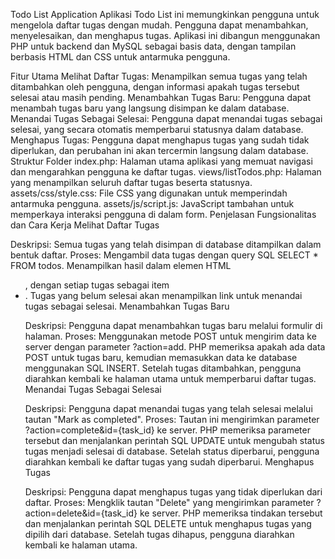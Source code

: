 Todo List Application
Aplikasi Todo List ini memungkinkan pengguna untuk mengelola daftar tugas dengan mudah. Pengguna dapat menambahkan, menyelesaikan, dan menghapus tugas. Aplikasi ini dibangun menggunakan PHP untuk backend dan MySQL sebagai basis data, dengan tampilan berbasis HTML dan CSS untuk antarmuka pengguna.

Fitur Utama
Melihat Daftar Tugas: Menampilkan semua tugas yang telah ditambahkan oleh pengguna, dengan informasi apakah tugas tersebut selesai atau masih pending.
Menambahkan Tugas Baru: Pengguna dapat menambah tugas baru yang langsung disimpan ke dalam database.
Menandai Tugas Sebagai Selesai: Pengguna dapat menandai tugas sebagai selesai, yang secara otomatis memperbarui statusnya dalam database.
Menghapus Tugas: Pengguna dapat menghapus tugas yang sudah tidak diperlukan, dan perubahan ini akan tercermin langsung dalam database.
Struktur Folder
index.php: Halaman utama aplikasi yang memuat navigasi dan mengarahkan pengguna ke daftar tugas.
views/listTodos.php: Halaman yang menampilkan seluruh daftar tugas beserta statusnya.
assets/css/style.css: File CSS yang digunakan untuk memperindah antarmuka pengguna.
assets/js/script.js: JavaScript tambahan untuk memperkaya interaksi pengguna di dalam form.
Penjelasan Fungsionalitas dan Cara Kerja
Melihat Daftar Tugas

Deskripsi: Semua tugas yang telah disimpan di database ditampilkan dalam bentuk daftar.
Proses:
Mengambil data tugas dengan query SQL SELECT * FROM todos.
Menampilkan hasil dalam elemen HTML <ul>, dengan setiap tugas sebagai item <li>.
Tugas yang belum selesai akan menampilkan link untuk menandai tugas sebagai selesai.
Menambahkan Tugas Baru

Deskripsi: Pengguna dapat menambahkan tugas baru melalui formulir di halaman.
Proses:
Menggunakan metode POST untuk mengirim data ke server dengan parameter ?action=add.
PHP memeriksa apakah ada data POST untuk tugas baru, kemudian memasukkan data ke database menggunakan SQL INSERT.
Setelah tugas ditambahkan, pengguna diarahkan kembali ke halaman utama untuk memperbarui daftar tugas.
Menandai Tugas Sebagai Selesai

Deskripsi: Pengguna dapat menandai tugas yang telah selesai melalui tautan "Mark as completed".
Proses:
Tautan ini mengirimkan parameter ?action=complete&id={task_id} ke server.
PHP memeriksa parameter tersebut dan menjalankan perintah SQL UPDATE untuk mengubah status tugas menjadi selesai di database.
Setelah status diperbarui, pengguna diarahkan kembali ke daftar tugas yang sudah diperbarui.
Menghapus Tugas

Deskripsi: Pengguna dapat menghapus tugas yang tidak diperlukan dari daftar.
Proses:
Mengklik tautan "Delete" yang mengirimkan parameter ?action=delete&id={task_id} ke server.
PHP memeriksa tindakan tersebut dan menjalankan perintah SQL DELETE untuk menghapus tugas yang dipilih dari database.
Setelah tugas dihapus, pengguna diarahkan kembali ke halaman utama.
